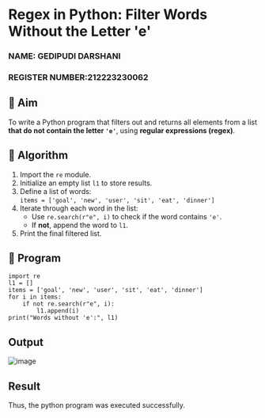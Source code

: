 # Regex in Python: Filter Words Without the Letter 'e'
### NAME: GEDIPUDI DARSHANI
### REGISTER NUMBER:212223230062
## 🎯 Aim
To write a Python program that filters out and returns all elements from a list **that do not contain the letter `'e'`**, using **regular expressions (regex)**.

## 🧠 Algorithm
1. Import the `re` module.
2. Initialize an empty list `l1` to store results.
3. Define a list of words:  
   `items = ['goal', 'new', 'user', 'sit', 'eat', 'dinner']`
4. Iterate through each word in the list:
   - Use `re.search(r"e", i)` to check if the word contains `'e'`.
   - If **not**, append the word to `l1`.
5. Print the final filtered list.

## 🧾 Program
```
import re
l1 = []
items = ['goal', 'new', 'user', 'sit', 'eat', 'dinner']
for i in items:
    if not re.search(r"e", i):
        l1.append(i)
print("Words without 'e':", l1)
```

## Output
![image](https://github.com/user-attachments/assets/62110b30-34a5-409f-bc5e-fa6d972b41d4)

## Result
Thus, the python program was executed successfully.
